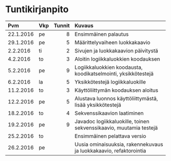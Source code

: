# Tuntikirjanpito

Pvm       | Vkp | Tunnit | Kuvaus
:-------- |:--- | ------:| :----------------------------------
22.1.2016 | pe  | 8      | Ensimmäinen palautus
29.1.2016 | pe  | 5      | Määrittelyvaiheen luokkakaavio
2.2.2016  | ti  | 2      | Sivujen ja luokkakaavion päivitystä
4.2.2016  | to  | 3      | Aloitin logiikkaluokkien koodauksen
5.2.2016  | pe  | 9      | Logiikkaluokkien koodausta, koodikatselmointi, yksikkötestejä
6.2.2016  | la  | 5      | Yksikkötestejä logiikkaluokille
11.2.2016 | to  | 3      | Käyttöliittymän koodauksen aloitus
12.2.2016 | pe  | 5      | Alustava luonnos käyttöliittymästä, lisää yksikkötestejä
18.2.2016 | to  | 4      | Sekvenssikaavion laatiminen
19.2.2016 | pe  | 9      | Javadoc logiikkaluokille, toinen sekvenssikaavio, muutamia testejä
25.2.2016 | to  |        | Ensimmäinen pelattava versio
26.2.2016 | pe  |        | Uusia ominaisuuksia, rakennekuvaus ja luokkakaavio, refaktorointia
